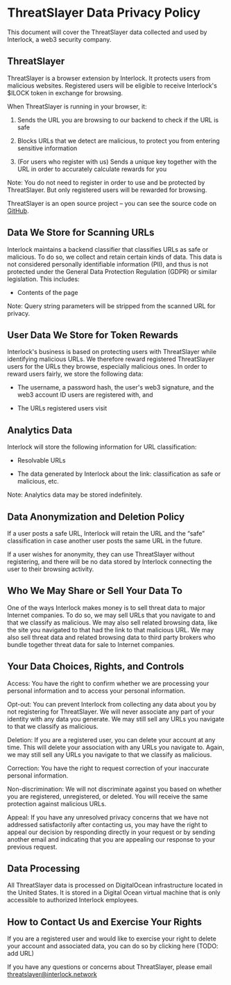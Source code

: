 # ThreatSlayer Data Privacy Policy

This document will cover the ThreatSlayer data collected and used by Interlock, a web3 security company.

## ThreatSlayer

ThreatSlayer is a browser extension by Interlock. It protects users from malicious websites. Registered users will be eligible to receive Interlock's $ILOCK token in exchange for browsing. 

When ThreatSlayer is running in your browser, it:

1. Sends the URL you are browsing to our backend to check if the URL is safe

2. Blocks URLs that we detect are malicious, to protect you from entering sensitive information

3. (For users who register with us) Sends a unique key together with the URL in order to accurately calculate rewards for you

Note: You do not need to register in order to use and be protected by ThreatSlayer. But only registered users will be rewarded for browsing. 

ThreatSlayer is an open source project – you can see the source code on [GitHub](https://github.com/interlock-network/threatslayer).

## Data We Store for Scanning URLs

Interlock maintains a backend classifier that classifies URLs as safe or malicious. To do so, we collect and retain certain kinds of data. This data is not considered personally identifiable information (PII), and thus is not protected under the General Data Protection Regulation (GDPR) or similar legislation. This includes:

* Contents of the page

Note: Query string parameters will be stripped from the scanned URL for privacy.

## User Data We Store for Token Rewards

Interlock's business is based on protecting users with ThreatSlayer while identifying malicious URLs. We therefore reward registered ThreatSlayer users for the URLs they browse, especially malicious ones. In order to reward users fairly, we store the following data:

* The username, a password hash, the user's web3 signature, and the web3 account ID users are registered with, and

* The URLs registered users visit

## Analytics Data

Interlock will store the following information for URL classification:

* Resolvable URLs

* The data generated by Interlock about the link: classification as safe or malicious, etc.

Note: Analytics data may be stored indefinitely.

## Data Anonymization and Deletion Policy

If a user posts a safe URL, Interlock will retain the URL and the “safe” classification in case another user posts the same URL in the future.

If a user wishes for anonymity, they can use ThreatSlayer without registering, and there will be no data stored by Interlock connecting the user to their browsing activity.

## Who We May Share or Sell Your Data To

One of the ways Interlock makes money is to sell threat data to major Internet companies. To do so, we may sell URLs that you navigate to and that we classify as malicious. We may also sell related browsing data, like the site you navigated to that had the link to that malicious URL. We may also sell threat data and related browsing data to third party brokers who bundle together threat data for sale to Internet companies.

## Your Data Choices, Rights, and Controls

Access: You have the right to confirm whether we are processing your personal information and to access your personal information.

Opt-out: You can prevent Interlock from collecting any data about you by not registering for ThreatSlayer. We will never associate any part of your identity with any data you generate. We may still sell any URLs you navigate to that we classify as malicious. 

Deletion: If you are a registered user, you can delete your account at any time. This will delete your association with any URLs you navigate to. Again, we may still sell any URLs you navigate to that we classify as malicious.

Correction: You have the right to request correction of your inaccurate personal information.

Non-discrimination: We will not discriminate against you based on whether you are registered, unregistered, or deleted. You will receive the same protection against malicious URLs.

Appeal: If you have any unresolved privacy concerns that we have not addressed satisfactorily after contacting us, you may have the right to appeal our decision by responding directly in your request or by sending another email and indicating that you are appealing our response to your previous request.

## Data Processing

All ThreatSlayer data is processed on DigitalOcean infrastructure located in the United States. It is stored in a Digital Ocean virtual machine that is only accessible to authorized Interlock employees.

## How to Contact Us and Exercise Your Rights

If you are a registered user and would like to exercise your right to delete your account and associated data, you can do so by clicking here (TODO: add URL)

If you have any questions or concerns about ThreatSlayer, please email threatslayer@interlock.network
